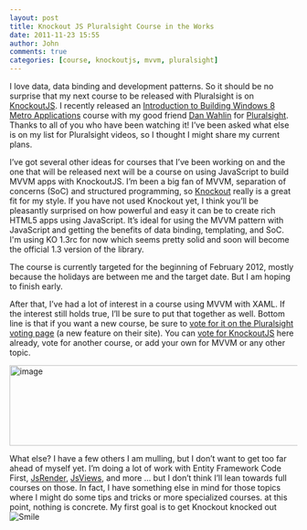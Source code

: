 ```yaml
---
layout: post
title: Knockout JS Pluralsight Course in the Works
date: 2011-11-23 15:55
author: John
comments: true
categories: [course, knockoutjs, mvvm, pluralsight]
---
```

<p>I love data, data binding and development patterns. So it should be no surprise that my next course to be released with Pluralsight is on <a href="http://www.KnockoutJS.com">KnockoutJS</a>. I recently released an <a href="http://jpapa.me/Win8IntroPS">Introduction to Building Windows 8 Metro Applications</a> course with my good friend <a href="http://weblogs.asp.net/dwahlin/">Dan Wahlin</a> for <a href="http://www.pluralsight-training.net/microsoft/">Pluralsight</a>. Thanks to all of you who have been watching it! I’ve been asked what else is on my list for Pluralsight videos, so I thought I might share my current plans. </p> <p>I’ve got several other ideas for courses that I’ve been working on and the one that will be released next will be a course on using JavaScript to build MVVM apps with KnockoutJS. I’m been a big fan of MVVM, separation of concerns (SoC) and structured programming, so <a href="http://knockoutjs.com/">Knockout</a> really is a great fit for my style. If you have not used Knockout yet, I think you’ll be pleasantly surprised on how powerful and easy it can be to create rich HTML5 apps using JavaScript. It’s ideal for using the MVVM pattern with JavaScript and getting the benefits of data binding, templating, and SoC. I'm using KO 1.3rc for now which seems pretty solid and soon will become the official 1.3 version of the library.</p> <p>The course is currently targeted for the beginning of February 2012, mostly because the holidays are between me and the target date. But I am hoping to finish early.</p> <p>After that, I’ve had a lot of interest in a course using MVVM with XAML. If the interest still holds true, I’ll be sure to put that together as well. Bottom line is that if you want a new course, be sure to <a href="http://support.pluralsight.com/forums/127919-new-course-suggestions">vote for it on the Pluralsight voting page</a> (a new feature on their site). You can <a href="http://support.pluralsight.com/forums/127919-new-course-suggestions/suggestions/2391339-knockout-js">vote for KnockoutJS</a> here already, vote for another course, or add your own for MVVM or any other topic. </p> <p><a href="http://support.pluralsight.com/forums/127919-new-course-suggestions/suggestions/2391339-knockout-js"><img style="background-image: none; border-right-width: 0px; padding-left: 0px; padding-right: 0px; display: block; float: none; border-top-width: 0px; border-bottom-width: 0px; margin-left: auto; border-left-width: 0px; margin-right: auto; padding-top: 0px" title="image" border="0" alt="image" src="/wp-content/uploads/media/Windows-Live-Writer/VSLive_9387/image_3.png" width="506" height="141"></a></p> <p>What else? I have a few others I am mulling, but I don’t want to get too far ahead of myself yet. I’m doing a lot of work with Entity Framework Code First, <a href="https://github.com/BorisMoore/jsrender">JsRender</a>, <a href="https://github.com/BorisMoore/jsviews">JsViews</a>, and more … but I don’t think I’ll lean towards full courses on those. In fact, I have something else in mind for those topics where I might do some tips and tricks or more specialized courses. at this point, nothing is concrete. My first goal is to get Knockout knocked out <img style="border-bottom-style: none; border-left-style: none; border-top-style: none; border-right-style: none" class="wlEmoticon wlEmoticon-smile" alt="Smile" src="/wp-content/uploads/media/Windows-Live-Writer/VSLive_9387/wlEmoticon-smile_2.png"></p>

